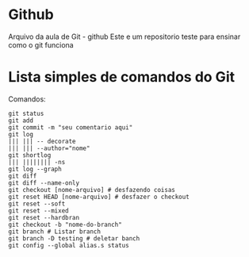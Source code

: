 # Github

Arquivo da aula de Git - github
Este e um repositorio teste para ensinar como o git funciona

# Lista simples de comandos do Git
Comandos:

    git status
    git add 
    git commit -m "seu comentario aqui"
    git log
    ||| ||| -- decorate
    ||| ||| --author="nome"
    git shortlog
    ||| |||||||| -ns
    git log --graph
    git diff
    git diff --name-only
    git checkout [nome-arquivo] # desfazendo coisas
    git reset HEAD [nome-arquivo] # desfazer o checkout
    git reset --soft
    git reset --mixed
    git reset --hardbran
    git checkout -b "nome-do-branch"
    git branch # Listar branch
    git branch -D testing # deletar banch
    git config --global alias.s status
    
    


